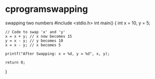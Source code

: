 # cprogramswapping
swapping two numbers
#include <stdio.h> 
int main() 
{ 
    int x = 10, y = 5; 
  
    // Code to swap 'x' and 'y' 
    x = x + y; // x now becomes 15 
    y = x - y; // y becomes 10 
    x = x - y; // x becomes 5 
  
    printf("After Swapping: x = %d, y = %d", x, y); 
  
    return 0; 
} 
